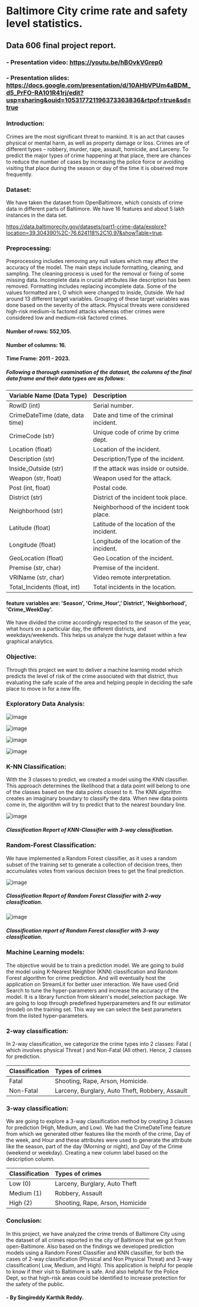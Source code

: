 # Baltimore City crime rate and safety level statistics.
## Data 606 final project report. 

### - Presentation video: https://youtu.be/hBOvkVGrep0
### - Presentation slides: https://docs.google.com/presentation/d/10AHbVPUm4aBDM_d5_PrFO-RA101R41rj/edit?usp=sharing&ouid=105317721196373363836&rtpof=true&sd=true

### Introduction: 
Crimes are the most significant threat to mankind. It is an act that causes physical or mental harm, as well as property damage or loss. Crimes are of different types – robbery, murder, rape, assault, homicide, and Larceny. To predict the major types of crime happening at that place, there are chances to reduce the number of cases by increasing the police force or avoiding visiting that place during the season or day of the time it is observed more frequently.

### Dataset: 
We have taken the dataset from OpenBaltimore, which consists of crime data in different parts of Baltimore. We have 16 features and about 5 lakh instances in the data set.

https://data.baltimorecity.gov/datasets/part1-crime-data/explore?location=39.304390%2C-76.624118%2C10.97&showTable=true. 

### Preprocessing: 
Preprocessing includes removing any null values which may affect the accuracy of the model. The main steps include formatting, cleaning, and sampling. The cleaning process is used for the removal or fixing of some missing data. Incomplete data in crucial attributes like description has been removed. Formatting includes replacing incomplete data. Some of the values formatted are I, O which were changed to Inside, Outside. We had around 13 different target variables. Grouping of these target variables was done based on the severity of the attack. Physical threats were considered high-risk medium-is factored attacks whereas other crimes were considered low and medium-risk factored crimes.

#### Number of rows: 552,105. 

#### Number of columns: 16.

#### Time Frame: 2011 - 2023.

##### Following a thorough examination of the dataset, the columns of the final data frame and their data types are as follows:

| Variable Name (Data Type)          | Description                               |
| :-----------------------------------| :------------------------------------------- | 
| RowID (int)                        | Serial number.                            |
| CrimeDateTime (date, data time)     | Date and time of the criminal incident.   |
| CrimeCode (str)                    | Unique code of crime by crime dept.       |
| Location (float)                   | Location of the incident.                 |
| Description (str)                  | Description/Type of the incident.         | 
| Inside_Outside (str)               | If the attack was inside or outside.      |
| Weapon (str, float)                | Weapon used for the attack.               |
| Post (int, float)                  | Postal code.                              |
| District (str)                     | District of the incident took place.         |
| Neighborhood (str)                 | Neighborhood of the incident took place. | 
| Latitude (float)                   | Latitude of the location of the incident.         |
| Longitude (float)                  | Longitude of the location of the incident.        |
| GeoLocation (float)                | Geo Location of the incident.             |
| Premise (str, char)                | Premise of the incident.                  |
| VRIName (str, char)                | Video remote interpretation.              |
| Total_Incidents (float, int)       | Total incidents in the location.          |


#### feature variables are:  'Season', 'Crime_Hour',' District', 'Neighborhood', 'Crime_WeekDay'. 
We have divided the crime accordingly respected to the season of the year, what hours on a particular day, the different districts, and weekdays/weekends. This helps us analyze the huge dataset within a few graphical analytics. 

### Objective: 
Through this project we want to deliver a machine learning model which predicts the level of risk of the crime associated with that district, thus evaluating the safe scale of the area and helping people in deciding the safe place to move in for a new life.

### Exploratory Data Analysis: 

![image](https://github.com/DATA-606-SPRING-2023-TUE/Karthik_DATA606/assets/124107117/f7895e0b-3694-4999-b812-9726f02a0bb3)

![image](https://github.com/DATA-606-SPRING-2023-TUE/Karthik_DATA606/assets/124107117/1cb88f59-551f-4cd2-819a-251a947517c8)

![image](https://github.com/DATA-606-SPRING-2023-TUE/Karthik_DATA606/assets/124107117/6b6f0714-75ae-409f-b5ed-c6ca7695d100)

![image](https://github.com/DATA-606-SPRING-2023-TUE/Karthik_DATA606/assets/124107117/1aee5f12-d346-43b6-bea8-c905b77a30d7)

### K-NN Classification:
With the 3 classes to predict, we created a model using the KNN classifier. This approach determines the likelihood that a data point will belong to one of the classes based on the data points closest to it. The KNN algorithm creates an imaginary boundary to classify the data. When new data points come in, the algorithm will try to predict that to the nearest boundary line.

![image](https://github.com/DATA-606-SPRING-2023-TUE/Karthik_DATA606/assets/124107117/78f2b635-7a5a-4338-9e9e-19a645c2634c)
##### Classification Report of KNN-Classifier with 3-way classification. 

### Random-Forest Classification:  
We have implemented a Random Forest classifier, as it uses a random subset of the training set to generate a collection of decision trees, then accumulates votes from various decision trees to get the final prediction.

![image](https://github.com/DATA-606-SPRING-2023-TUE/Karthik_DATA606/assets/124107117/a51480be-c48f-4f23-b5c8-693d9da0e465)
##### Classification Report of Random Forest Classifier with 2-way classification.

![image](https://github.com/DATA-606-SPRING-2023-TUE/Karthik_DATA606/assets/124107117/113570fd-07b9-4929-bd74-f6e677438bc5)
##### Classification report of Random Forest classifier with 3-way classification.

### Machine Learning models: 
The objective would be to train a prediction model. We are going to build the model using K-Nearest Neighbor (KNN) classification and Random Forest algorithm for crime prediction. And will eventually host the application on StreamLit for better user interaction.
We have used Grid Search to tune the hyper-parameters and increase the accuracy of the model. It is a library function from sklearn's model_selection package. We are going to loop through predefined hyperparameters and fit our estimator (model) on the training set. This way we can select the best parameters from the listed hyper-parameters.

### 2-way classification: 
In 2-way classification, we categorize the crime types into 2 classes: Fatal ( which involves physical Threat ) and Non-Fatal (All other). Hence, 2 classes for prediction.

| Classification     | Types of crimes                                  |
| :---------------------| :------------------------------------------------ |
| Fatal              | Shooting, Rape, Arson, Homicide.                 |
| Non-Fatal          | Larceny, Burglary, Auto Theft, Robbery, Assault  |

### 3-way classification: 
We are going to explore a 3-way classification method by creating 3 classes for prediction (High, Medium, and Low). We had the CrimeDateTime feature from which we generated other features like the month of the crime, Day of the week, and Hour and these attributes were used to generate the attribute like the season, part of the day (Morning or night), and Day of the Crime (weekend or weekday).
Creating a new column label based on the description column. 

| Classification  | Types of crimes                 |
| :----------------| :--------------------------------- |
| Low (0)         | Larceny, Burglary, Auto Theft   |
| Medium (1)      | Robbery, Assault                |
| High (2)        | Shooting, Rape, Arson, Homicide |

### Conclusion: 
In this project, we have analyzed the crime trends of Baltimore City using the dataset of all crimes reported in the city of Baltimore that we got from open-Baltimore. Also based on the findings we developed prediction models using a Random Forest Classifier and KNN classifier, for both the cases of 2-way classification (Physical and Non Physical Threat) and 3-way classification( Low, Medium, and High). This application is helpful for people to know if their visit to Baltimore is safe. And also helpful for the Police Dept, so that high-risk areas could be identified to increase protection for the safety of the public.

#### - By Singireddy Karthik Reddy. 


